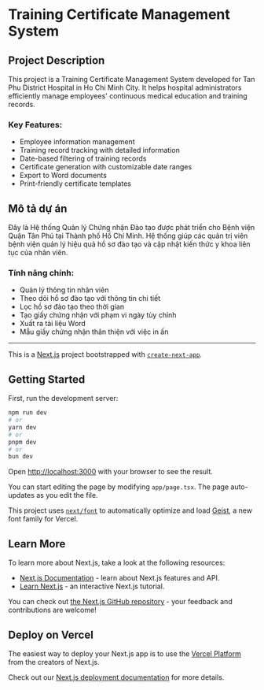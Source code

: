 # Training Certificate Management System

## Project Description

This project is a Training Certificate Management System developed for Tan Phu District Hospital in Ho Chi Minh City. It helps hospital administrators efficiently manage employees' continuous medical education and training records.

### Key Features:
- Employee information management
- Training record tracking with detailed information
- Date-based filtering of training records
- Certificate generation with customizable date ranges
- Export to Word documents
- Print-friendly certificate templates

## Mô tả dự án

Đây là Hệ thống Quản lý Chứng nhận Đào tạo được phát triển cho Bệnh viện Quận Tân Phú tại Thành phố Hồ Chí Minh. Hệ thống giúp các quản trị viên bệnh viện quản lý hiệu quả hồ sơ đào tạo và cập nhật kiến thức y khoa liên tục của nhân viên.

### Tính năng chính:
- Quản lý thông tin nhân viên
- Theo dõi hồ sơ đào tạo với thông tin chi tiết
- Lọc hồ sơ đào tạo theo thời gian
- Tạo giấy chứng nhận với phạm vi ngày tùy chỉnh
- Xuất ra tài liệu Word
- Mẫu giấy chứng nhận thân thiện với việc in ấn

---

This is a [Next.js](https://nextjs.org) project bootstrapped with [`create-next-app`](https://nextjs.org/docs/app/api-reference/cli/create-next-app).

## Getting Started

First, run the development server:

```bash
npm run dev
# or
yarn dev
# or
pnpm dev
# or
bun dev
```

Open [http://localhost:3000](http://localhost:3000) with your browser to see the result.

You can start editing the page by modifying `app/page.tsx`. The page auto-updates as you edit the file.

This project uses [`next/font`](https://nextjs.org/docs/app/building-your-application/optimizing/fonts) to automatically optimize and load [Geist](https://vercel.com/font), a new font family for Vercel.

## Learn More

To learn more about Next.js, take a look at the following resources:

- [Next.js Documentation](https://nextjs.org/docs) - learn about Next.js features and API.
- [Learn Next.js](https://nextjs.org/learn) - an interactive Next.js tutorial.

You can check out [the Next.js GitHub repository](https://github.com/vercel/next.js) - your feedback and contributions are welcome!

## Deploy on Vercel

The easiest way to deploy your Next.js app is to use the [Vercel Platform](https://vercel.com/new?utm_medium=default-template&filter=next.js&utm_source=create-next-app&utm_campaign=create-next-app-readme) from the creators of Next.js.

Check out our [Next.js deployment documentation](https://nextjs.org/docs/app/building-your-application/deploying) for more details.
